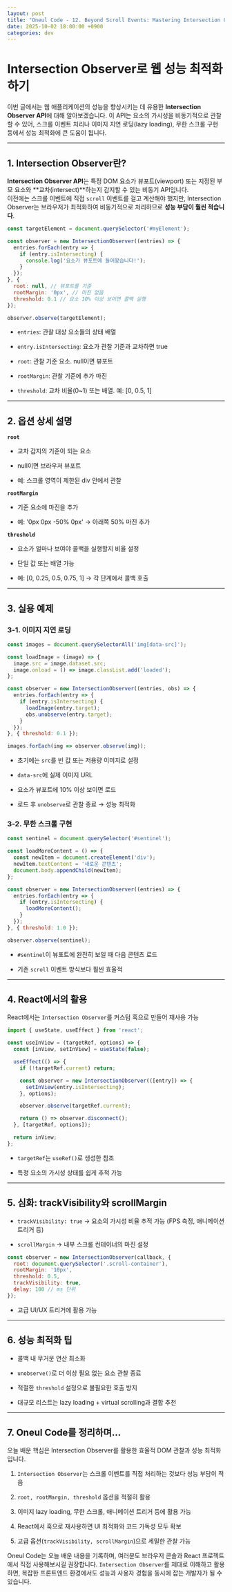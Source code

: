 ```yaml
---
layout: post
title: "Oneul Code - 12. Beyond Scroll Events: Mastering Intersection Observer for Lazy Loading and Infinite Scroll"
date: 2025-10-02 18:00:00 +0900
categories: dev
---
```


# Intersection Observer로 웹 성능 최적화하기

이번 글에서는 웹 애플리케이션의 성능을 향상시키는 데 유용한 **Intersection Observer API**에 대해 알아보겠습니다. 이 API는 요소의 가시성을 비동기적으로 관찰할 수 있어, 스크롤 이벤트 처리나 이미지 지연 로딩(lazy loading), 무한 스크롤 구현 등에서 성능 최적화에 큰 도움이 됩니다.

---

## 1. Intersection Observer란?

**Intersection Observer API**는 특정 DOM 요소가 뷰포트(viewport) 또는 지정된 부모 요소와 **교차(intersect)**하는지 감지할 수 있는 비동기 API입니다.  
이전에는 스크롤 이벤트에 직접 `scroll` 이벤트를 걸고 계산해야 했지만, Intersection Observer는 브라우저가 최적화하여 비동기적으로 처리하므로 **성능 부담이 훨씬 적습니다**.

```js
const targetElement = document.querySelector('#myElement');

const observer = new IntersectionObserver((entries) => {
  entries.forEach(entry => {
    if (entry.isIntersecting) {
      console.log('요소가 뷰포트에 들어왔습니다!');
    }
  });
}, {
  root: null, // 뷰포트를 기준
  rootMargin: '0px', // 마진 없음
  threshold: 0.1 // 요소 10% 이상 보이면 콜백 실행
});

observer.observe(targetElement);
```

- `entries`: 관찰 대상 요소들의 상태 배열

- `entry.isIntersecting`: 요소가 관찰 기준과 교차하면 true

- `root`: 관찰 기준 요소. null이면 뷰포트

- `rootMargin`: 관찰 기준에 추가 마진

- `threshold`: 교차 비율(0~1) 또는 배열. 예: [0, 0.5, 1]

---

## 2. 옵션 상세 설명

**`root`**

- 교차 감지의 기준이 되는 요소

- null이면 브라우저 뷰포트

- 예: 스크롤 영역이 제한된 div 안에서 관찰

**`rootMargin`**

- 기준 요소에 마진을 추가

- 예: '0px 0px -50% 0px' → 아래쪽 50% 마진 추가

**`threshold`**

- 요소가 얼마나 보여야 콜백을 실행할지 비율 설정

- 단일 값 또는 배열 가능

- 예: [0, 0.25, 0.5, 0.75, 1] → 각 단계에서 콜백 호출

---

## 3. 실용 예제

### 3-1. 이미지 지연 로딩

```js
const images = document.querySelectorAll('img[data-src]');

const loadImage = (image) => {
  image.src = image.dataset.src;
  image.onload = () => image.classList.add('loaded');
};

const observer = new IntersectionObserver((entries, obs) => {
  entries.forEach(entry => {
    if (entry.isIntersecting) {
      loadImage(entry.target);
      obs.unobserve(entry.target);
    }
  });
}, { threshold: 0.1 });

images.forEach(img => observer.observe(img));
```


- 초기에는 `src`를 빈 값 또는 저용량 이미지로 설정

- `data-src`에 실제 이미지 URL

- 요소가 뷰포트에 10% 이상 보이면 로드

- 로드 후 `unobserve`로 관찰 종료 → 성능 최적화

### 3-2. 무한 스크롤 구현

```js
const sentinel = document.querySelector('#sentinel');

const loadMoreContent = () => {
  const newItem = document.createElement('div');
  newItem.textContent = '새로운 콘텐츠';
  document.body.appendChild(newItem);
};

const observer = new IntersectionObserver((entries) => {
  entries.forEach(entry => {
    if (entry.isIntersecting) {
      loadMoreContent();
    }
  });
}, { threshold: 1.0 });

observer.observe(sentinel);
```

- `#sentinel`이 뷰포트에 완전히 보일 때 다음 콘텐츠 로드

- 기존 `scroll` 이벤트 방식보다 훨씬 효율적

---

## 4. React에서의 활용

React에서는 `Intersection Observer`를 커스텀 훅으로 만들어 재사용 가능

```js
import { useState, useEffect } from 'react';

const useInView = (targetRef, options) => {
  const [inView, setInView] = useState(false);

  useEffect(() => {
    if (!targetRef.current) return;

    const observer = new IntersectionObserver(([entry]) => {
      setInView(entry.isIntersecting);
    }, options);

    observer.observe(targetRef.current);

    return () => observer.disconnect();
  }, [targetRef, options]);

  return inView;
};
```

- `targetRef`는 `useRef()`로 생성한 참조

- 특정 요소의 가시성 상태를 쉽게 추적 가능

---

## 5. 심화: trackVisibility와 scrollMargin

- `trackVisibility: true` → 요소의 가시성 비율 추적 가능 (FPS 측정, 애니메이션 트리거 등)

- `scrollMargin` → 내부 스크롤 컨테이너의 마진 설정

```js
const observer = new IntersectionObserver(callback, {
  root: document.querySelector('.scroll-container'),
  rootMargin: '10px',
  threshold: 0.5,
  trackVisibility: true,
  delay: 100 // ms 단위
});
```

- 고급 UI/UX 트리거에 활용 가능

---

## 6. 성능 최적화 팁

- 콜백 내 무거운 연산 최소화

- `unobserve()`로 더 이상 필요 없는 요소 관찰 종료

- 적절한 `threshold` 설정으로 불필요한 호출 방지

- 대규모 리스트는 lazy loading + virtual scrolling과 결합 추천

---

## 7. Oneul Code를 정리하며...

오늘 배운 핵심은 Intersection Observer를 활용한 효율적 DOM 관찰과 성능 최적화입니다.

1. `Intersection Observer`는 스크롤 이벤트를 직접 처리하는 것보다 성능 부담이 적음

2. `root, rootMargin, threshold` 옵션을 적절히 활용

3. 이미지 lazy loading, 무한 스크롤, 애니메이션 트리거 등에 활용 가능

4. React에서 훅으로 재사용하면 UI 최적화와 코드 가독성 모두 확보

5. 고급 옵션(`trackVisibility, scrollMargin`)으로 세밀한 관찰 가능

Oneul Code는 오늘 배운 내용을 기록하며,
여러분도 브라우저 콘솔과 React 프로젝트에서 직접 사용해보시길 권장합니다.
`Intersection Observer`를 제대로 이해하고 활용하면, 복잡한 프론트엔드 환경에서도 성능과 사용자 경험을 동시에 잡는 개발자가 될 수 있습니다.